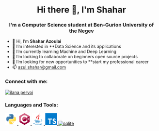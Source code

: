 <h1 align="center">Hi there 👋, I'm Shahar</h1>
<h3 align="center">I'm a Computer Science student at Ben-Gurion University of the Negev</h3>

- 👋 Hi, I’m **Shahar Azoulai**
- 👀 I’m interested in **Data Science and its applications
- 🌱 I’m currently learning Machine and Deep Learning
- 💞️ I’m looking to collaborate on beginners open source projects
- 🤝 I’m looking for new opportunities to **start my professional career
- 📫 azul.shahar@gmail.com


<h3 align="left">Connect with me:</h3>
<p align="left">
<a href="https://linkedin.com/in/ilana pervoi" target="blank"><img align="center" src="https://upload.wikimedia.org/wikipedia/commons/f/f8/LinkedIn_icon_circle.svg" alt="ilana pervoi" height="30" width="40" /></a>
</p>

<h3 align="left">Languages and Tools:</h3>
<p align="left"> <a href="https://www.python.org" target="_blank"> <img src="https://raw.githubusercontent.com/devicons/devicon/master/icons/python/python-original.svg" alt="python" width="40" height="40"/> </a><a href="https://www.w3schools.com/cpp/" target="_blank"> <img src="https://raw.githubusercontent.com/devicons/devicon/master/icons/cplusplus/cplusplus-original.svg" alt="cplusplus" width="40" height="40"/> </a> <a href="https://www.java.com" target="_blank"> <img src="https://raw.githubusercontent.com/devicons/devicon/master/icons/java/java-original.svg" alt="java" width="40" height="40"/> </a>  <a href="https://www.typescriptlang.org/" target="_blank"> <img src="https://raw.githubusercontent.com/devicons/devicon/master/icons/typescript/typescript-original.svg" alt="typescript" width="40" height="40"/><a 
href="https://www.sqlite.org/" target="_blank"> <img src="https://www.vectorlogo.zone/logos/sqlite/sqlite-icon.svg" alt="sqlite" width="40" height="40"/> </a> <a </a> </p>


<!---
azoulais/azoulais is a ✨ special ✨ repository because its `README.md` (this file) appears on your GitHub profile.
You can click the Preview link to take a look at your changes.
--->
